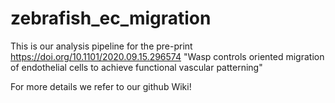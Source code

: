 # zebrafish_ec_migration

This is our analysis pipeline for the pre-print https://doi.org/10.1101/2020.09.15.296574
"Wasp controls oriented migration of endothelial cells to achieve functional vascular patterning"

For more details we refer to our github Wiki!
